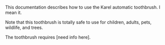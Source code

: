 This documentation describes how to use the Karel automatic toothbrush. I mean it.

Note that this toothbrush is totally safe to use for children, adults, pets, wildlife, and trees.

The toothbrush requires [need info here].